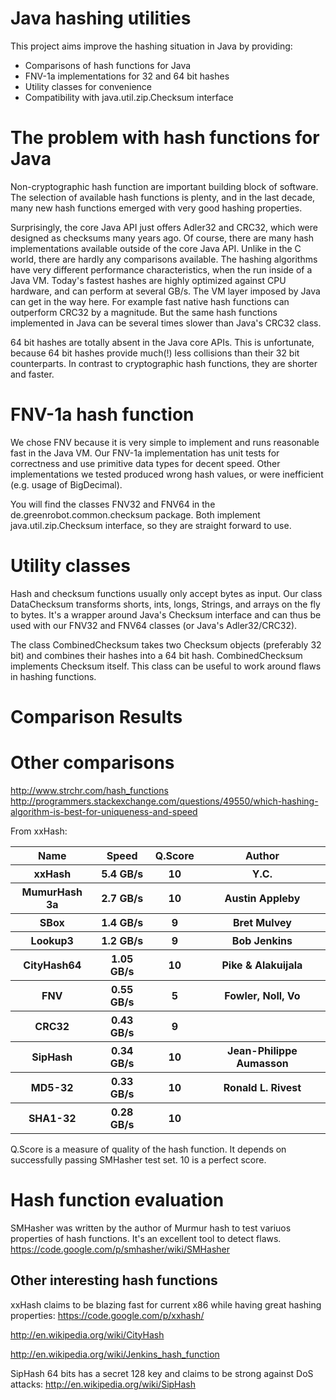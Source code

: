 Java hashing utilities
======================
This project aims improve the hashing situation in Java by providing:
* Comparisons of hash functions for Java
* FNV-1a implementations for 32 and 64 bit hashes
* Utility classes for convenience  
* Compatibility with java.util.zip.Checksum interface

The problem with hash functions for Java
========================================
Non-cryptographic hash function are important building block of software. The selection of available hash functions is plenty, and in the last decade, many new hash functions emerged with very good hashing properties.

Surprisingly, the core Java API just offers Adler32 and CRC32, which were designed as checksums many years ago. Of course, there are many hash implementations available outside of the core Java API. Unlike in the C world, there are hardly any comparisons available. The hashing algorithms have very different performance characteristics, when the run inside of a Java VM. Today's fastest hashes are highly optimized against CPU hardware, and can perform at several GB/s. The VM layer imposed by Java can get in the way here. For example fast native hash functions can outperform CRC32 by a magnitude. But the same hash functions implemented in Java can be several times slower than Java's CRC32 class.

64 bit hashes are totally absent in the Java core APIs. This is unfortunate, because 64 bit hashes provide much(!) less collisions than their 32 bit counterparts. In contrast to cryptographic hash functions, they are shorter and faster.        

FNV-1a hash function
====================
We chose FNV because it is very simple to implement and runs reasonable fast in the Java VM. Our FNV-1a implementation has unit tests for correctness and use primitive data types for decent speed. Other implementations we tested produced wrong hash values, or were inefficient (e.g. usage of BigDecimal).    

You will find the classes FNV32 and FNV64 in the de.greenrobot.common.checksum package. Both implement java.util.zip.Checksum interface, so they are straight forward to use.

Utility classes
===============
Hash and checksum functions usually only accept bytes as input. Our class DataChecksum transforms shorts, ints, longs, Strings, and arrays on the fly to bytes. It's a wrapper around Java's Checksum interface and can thus be used with our FNV32 and FNV64 classes (or Java's Adler32/CRC32).
 
The class CombinedChecksum takes two Checksum objects (preferably 32 bit) and combines their hashes into a 64 bit hash. CombinedChecksum implements Checksum itself. This class can be useful to work around flaws in hashing functions.

Comparison Results
==================


Other comparisons
=================
http://www.strchr.com/hash_functions
http://programmers.stackexchange.com/questions/49550/which-hashing-algorithm-is-best-for-uniqueness-and-speed

From xxHash:
<table>
  <tr>
    <th>Name</th><th>Speed</th><th>Q.Score</th><th>Author</th>
  </tr>
  <tr>
    <th>xxHash</th><th>5.4 GB/s</th><th>10</th><th>Y.C.</th>
  </tr>
  <tr>
    <th>MumurHash 3a</th><th>2.7 GB/s</th><th>10</th><th>Austin Appleby</th>
  </tr>
  <tr>
    <th>SBox</th><th>1.4 GB/s</th><th>9</th><th>Bret Mulvey</th>
  </tr>
  <tr>
    <th>Lookup3</th><th>1.2 GB/s</th><th>9</th><th>Bob Jenkins</th>
  </tr>
  <tr>
    <th>CityHash64</th><th>1.05 GB/s</th><th>10</th><th>Pike & Alakuijala</th>
  </tr>
  <tr>
    <th>FNV</th><th>0.55 GB/s</th><th>5</th><th>Fowler, Noll, Vo</th>
  </tr>
  <tr>
    <th>CRC32</th><th>0.43 GB/s</th><th>9</th><th></th>
  </tr>
  <tr>
    <th>SipHash</th><th>0.34 GB/s</th><th>10</th><th>Jean-Philippe Aumasson</th>
  </tr>
  <tr>
    <th>MD5-32</th><th>0.33 GB/s</th><th>10</th><th>Ronald L. Rivest</th>
  </tr>
  <tr>
    <th>SHA1-32</th><th>0.28 GB/s</th><th>10</th><th></th>
  </tr>
</table>

Q.Score is a measure of quality of the hash function.
It depends on successfully passing SMHasher test set.
10 is a perfect score.

Hash function evaluation
========================
SMHasher was written by the author of Murmur hash to test variuos properties of hash functions. It's an excellent tool to detect flaws.
https://code.google.com/p/smhasher/wiki/SMHasher

Other interesting hash functions
--------------------------------
xxHash claims to be blazing fast for current x86 while having great hashing properties:
https://code.google.com/p/xxhash/

http://en.wikipedia.org/wiki/CityHash

http://en.wikipedia.org/wiki/Jenkins_hash_function

SipHash 64 bits has a secret 128 key and claims to be strong against DoS attacks:
http://en.wikipedia.org/wiki/SipHash

